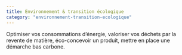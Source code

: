 ```yaml
---
title: Environnement & transition écologique
category: "environnement-transition-ecologique"
---
```


Optimiser vos consommations d’énergie, valoriser vos déchets par la revente de matière, éco-concevoir un produit, mettre en place une démarche bas carbone.
